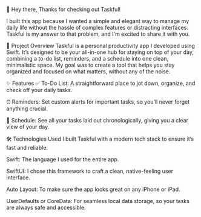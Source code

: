 👋 Hey there,
Thanks for checking out Taskful!

I built this app because I wanted a simple and elegant way to manage my daily life without the hassle of complex features or distracting interfaces. Taskful is my answer to that problem, and I'm excited to share it with you.

📌 Project Overview
Taskful is a personal productivity app I developed using Swift. It’s designed to be your all-in-one hub for staying on top of your day, combining a to-do list, reminders, and a schedule into one clean, minimalistic space. My goal was to create a tool that helps you stay organized and focused on what matters, without any of the noise.

✨ Features
✅ To-Do List: A straightforward place to jot down, organize, and check off your daily tasks.

⏰ Reminders: Set custom alerts for important tasks, so you’ll never forget anything crucial.

📅 Schedule: See all your tasks laid out chronologically, giving you a clear view of your day.

🛠 Technologies Used
I built Taskful with a modern tech stack to ensure it’s fast and reliable:

Swift: The language I used for the entire app.

SwiftUI: I chose this framework to craft a clean, native-feeling user interface.

Auto Layout: To make sure the app looks great on any iPhone or iPad.

UserDefaults or CoreData: For seamless local data storage, so your tasks are always safe and accessible.

